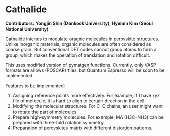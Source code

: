 # Cathalide

**Contributors: Yongjin Shin (Dankook University), Hyemin Kim (Seoul National University)**

Cathalide intends to modulate oragnic molecules in perovskite structures. Unlike inorganic materials, organic molecules are often considered as coarse grain. But conventional DFT codes cannot group atoms to form a group, which makes the operation of translation and rotation difficult.

This uses modified version of pymatgen functions. 
Currently, only VASP formats are allows (POSCAR) files, but Quantum Espresso will be soon to be implemented.

Features to be implemented:
1. Assigning reference points more effectively. For example, if I have xyz file of molecule, it is hard to align to certain direction in the cell.
2. Modifying the molecular structures. For C-C chains, an user might want to rotate the part of molecules.
3. Prepare high-symmetry molecules. For example, MA (H3C-NH3) can be prepared with three-fold rotation symmetry.
4. Preparation of perovskites matrix with different distortion patterns.

